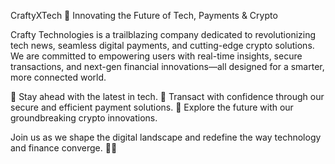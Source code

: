 CraftyXTech 🚀
Innovating the Future of Tech, Payments & Crypto

Crafty Technologies is a trailblazing company dedicated to revolutionizing tech news, seamless digital payments, and cutting-edge crypto solutions. We are committed to empowering users with real-time insights, secure transactions, and next-gen financial innovations—all designed for a smarter, more connected world.

🔹 Stay ahead with the latest in tech.
🔹 Transact with confidence through our secure and efficient payment solutions.
🔹 Explore the future with our groundbreaking crypto innovations.

Join us as we shape the digital landscape and redefine the way technology and finance converge. 🚀💡
